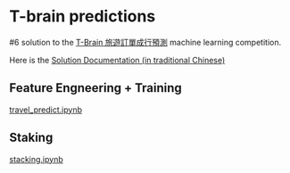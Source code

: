 # T-brain predictions
#6 solution to the [T-Brain 旅遊訂單成行預測](https://tbrain.trendmicro.com.tw/Competitions/Details/4) machine learning competition.

Here is the [Solution Documentation (in traditional Chinese)](https://github.com/damonchien/T-brain-predictions/blob/master/Solution%20Documentation.md) 

## Feature Engneering + Training

[travel_predict.ipynb](https://github.com/damonchien/T-brain-predictions/blob/master/travel_predict.ipynb)


## Staking

[stacking.ipynb](https://github.com/damonchien/T-brain-predictions/blob/master/stacking.ipynb)

